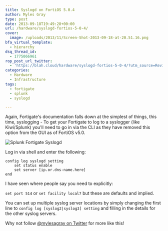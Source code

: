 ```yaml
---
title: Syslogd on FortiOS 5.0.4
author: Myles Gray
type: post
date: 2013-09-18T19:49:28+00:00
url: /hardware/syslogd-fortios-5-0-4/
cover:
  image: /uploads/2013/11/Screen-Shot-2013-09-18-at-20.51.16.png
bfa_virtual_template:
  - hierarchy
dsq_thread_id:
  - 1775066961
rop_post_url_twitter:
  - 'https://blah.cloud/hardware/syslogd-fortios-5-0-4/?utm_source=ReviveOldPost&utm_medium=social&utm_campaign=ReviveOldPost'
categories:
  - Hardware
  - Infrastructure
tags:
  - fortigate
  - splunk
  - syslogd

---
```

Again, Fortigate's documentation falls down at the simplest of things, this time, syslogging - To get your Fortigate to log to a syslogger (like Kiwi/Splunk) you'll need to go in via the CLI as they have removed this option from the GUI as of FortiOS v5.0.

![Splunk Fortigate Syslogd][1] 

Log in via shell and enter the following:

    config log syslogd setting
        set status enable
        set server [ip.or.dns-name.here]
    end
    

I have seen where people say you need to explicitly:

`set port 514` or `set facility local7` but these are defaults and implied.

You can set up multiple syslog server locations by simply changing the first line to `config log [syslog2|syslog3] setting` and filling in the details for the other syslog servers.

Why not follow [@mylesagray on Twitter][2] for more like this!

 [1]: /uploads/2013/11/Screen-Shot-2013-09-18-at-20.51.16.png
 [2]: https://twitter.com/mylesagray